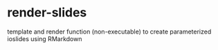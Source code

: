 # render-slides
template and render function (non-executable) to create parameterized ioslides using RMarkdown
